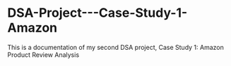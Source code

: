 # DSA-Project---Case-Study-1-Amazon
This is a documentation of my second DSA project, Case Study 1: Amazon Product Review Analysis

